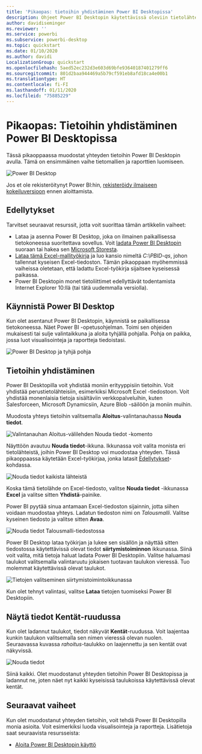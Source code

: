 ```yaml
---
title: 'Pikaopas: tietoihin yhdistäminen Power BI Desktopissa'
description: Ohjeet Power BI Desktopin käytettävissä oleviin tietolähteisiin yhdistämiseen
author: davidiseminger
ms.reviewer: ''
ms.service: powerbi
ms.subservice: powerbi-desktop
ms.topic: quickstart
ms.date: 01/10/2020
ms.author: davidi
LocalizationGroup: quickstart
ms.openlocfilehash: 5aed52ec232d3e603d69bfe93640187401279ff6
ms.sourcegitcommit: 801d2baa944469a5b79cf591eb8afd18ca4e00b1
ms.translationtype: HT
ms.contentlocale: fi-FI
ms.lasthandoff: 01/11/2020
ms.locfileid: "75885229"
---
```

# <a name="quickstart-connect-to-data-in-power-bi-desktop"></a>Pikaopas: Tietoihin yhdistäminen Power BI Desktopissa

Tässä pikaoppaassa muodostat yhteyden tietoihin Power BI Desktopin avulla. Tämä on ensimmäinen vaihe tietomallien ja raporttien luomiseen.

![Power BI Desktop](media/desktop-what-is-desktop/what-is-desktop_01.png)

Jos et ole rekisteröitynyt Power BI:hin, [rekisteröidy ilmaiseen kokeiluversioon](https://app.powerbi.com/signupredirect?pbi_source=web) ennen aloittamista.

## <a name="prerequisites"></a>Edellytykset

Tarvitset seuraavat resurssit, jotta voit suorittaa tämän artikkelin vaiheet:

* Lataa ja asenna Power BI Desktop, joka on ilmainen paikallisessa tietokoneessa suoritettava sovellus. Voit [ladata Power BI Desktopin](https://powerbi.microsoft.com/desktop) suoraan tai hakea sen [Microsoft Storesta](https://aka.ms/pbidesktopstore).
* [Lataa tämä Excel-mallityökirja](https://go.microsoft.com/fwlink/?LinkID=521962) ja luo kansio nimeltä *C:\PBID-qs*, johon tallennat kyseisen Excel-tiedoston. Tämän pikaoppaan myöhemmissä vaiheissa oletetaan, että ladattu Excel-työkirja sijaitsee kyseisessä paikassa.
* Power BI Desktopin monet tietoliittimet edellyttävät todentamista Internet Explorer 10:llä (tai tätä uudemmalla versiolla).

## <a name="launch-power-bi-desktop"></a>Käynnistä Power BI Desktop

Kun olet asentanut Power BI Desktopin, käynnistä se paikallisessa tietokoneessa. Näet Power BI -opetusohjelman. Toimi sen ohjeiden mukaisesti tai sulje valintaikkuna ja aloita tyhjällä pohjalla. Pohja on paikka, jossa luot visualisointeja ja raportteja tiedoistasi.

![Power BI Desktop ja tyhjä pohja](media/desktop-quickstart-connect-to-data/qs-connect-data_01.png)

## <a name="connect-to-data"></a>Tietoihin yhdistäminen

Power BI Desktopilla voit yhdistää moniin erityyppisiin tietoihin. Voit yhdistää perustietolähteisiin, esimerkiksi Microsoft Excel -tiedostoon. Voit yhdistää monenlaisia tietoja sisältäviin verkkopalveluihin, kuten Salesforceen, Microsoft Dynamicsiin, Azure Blob -säilöön ja moniin muihin.

Muodosta yhteys tietoihin valitsemalla **Aloitus**-valintanauhassa **Nouda tiedot**.

![Valintanauhan Aloitus-välilehden Nouda tiedot -komento](media/desktop-quickstart-connect-to-data/qs-connect-data_02.png)

Näyttöön avautuu **Nouda tiedot**-ikkuna. Ikkunassa voit valita monista eri tietolähteistä, joihin Power BI Desktop voi muodostaa yhteyden. Tässä pikaoppaassa käytetään Excel-työkirjaa, jonka latasit [Edellytykset](#prerequisites)-kohdassa.

![Nouda tiedot kaikista lähteistä](media/desktop-quickstart-connect-to-data/qs-connect-data_03.png)

Koska tämä tietolähde on Excel-tiedosto, valitse **Nouda tiedot** -ikkunassa **Excel** ja valitse sitten **Yhdistä**-painike.

Power BI pyytää sinua antamaan Excel-tiedoston sijainnin, jotta siihen voidaan muodostaa yhteys. Ladatun tiedoston nimi on *Talousmalli*. Valitse kyseinen tiedosto ja valitse sitten **Avaa**.

![Nouda tiedot Talousmalli-tiedostossa](media/desktop-quickstart-connect-to-data/qs-connect-data_04.png)

Power BI Desktop lataa työkirjan ja lukee sen sisällön ja näyttää sitten tiedostossa käytettävissä olevat tiedot **siirtymistoiminnon** ikkunassa. Siinä voit valita, mitä tietoja haluat ladata Power BI Desktopiin. Valitse haluamasi taulukot valitsemalla valintaruutu jokaisen tuotavan taulukon vieressä. Tuo molemmat käytettävissä olevat taulukot.

![Tietojen valitseminen siirtymistoimintoikkunassa](media/desktop-quickstart-connect-to-data/qs-connect-data_05.png)

Kun olet tehnyt valintasi, valitse **Lataa** tietojen tuomiseksi Power BI Desktopiin.

## <a name="view-data-in-the-fields-pane"></a>Näytä tiedot Kentät-ruudussa

Kun olet ladannut taulukot, tiedot näkyvät **Kentät**-ruudussa. Voit laajentaa kunkin taulukon valitsemalla sen nimen vieressä olevan nuolen. Seuraavassa kuvassa *rahoitus*-taulukko on laajennettu ja sen kentät ovat näkyvissä.

![Nouda tiedot](media/desktop-quickstart-connect-to-data/qs-connect-data_06.png)

Siinä kaikki. Olet muodostanut yhteyden tietoihin Power BI Desktopissa ja ladannut ne, joten näet nyt kaikki kyseisissä taulukoissa käytettävissä olevat kentät.

## <a name="next-steps"></a>Seuraavat vaiheet

Kun olet muodostanut yhteyden tietoihin, voit tehdä Power BI Desktopilla monia asioita. Voit esimerkiksi luoda visualisointeja ja raportteja. Lisätietoja saat seuraavista resursseista:

* [Aloita Power BI Desktopin käyttö](desktop-getting-started.md)
